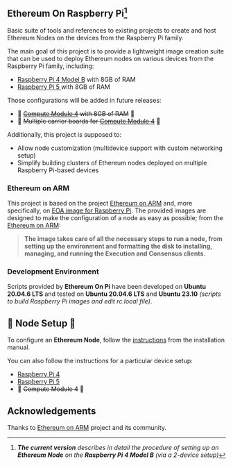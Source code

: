 ## Ethereum On Raspberry Pi[^1]

Basic suite of tools and references to existing projects to create and host Ethereum Nodes on the devices from the Raspberry Pi family.

The main goal of this project is to provide a lightweight image creation suite that can be used to deploy Ethereum nodes on various devices from the Raspberry Pi family, including:

- [Raspberry Pi 4 Model B](https://www.raspberrypi.com/products/raspberry-pi-4-model-b/) with 8GB of RAM
- [Raspberry Pi 5 ](https://www.raspberrypi.com/products/raspberry-pi-5/) with 8GB of RAM

Those configurations will be added in future releases:
- 🚧 ~~[Compute Module 4](https://www.raspberrypi.com/products/compute-module-4/) with 8GB of RAM~~ 🚧 
- 🚧 ~~Multiple carrier boards for [Compute Module 4](https://www.raspberrypi.com/products/compute-module-4)~~ 🚧 

Additionally, this project is supposed to:

- Allow node customization (multidevice support with custom networking setup)
- Simplify building clusters of Ethereum nodes deployed on multiple Raspberry Pi-based devices

### Ethereum on ARM

This project is based on the project [Ethereum on ARM](https://github.com/EOA-Blockchain-Labs/ethereumonarm) and, more specifically, on [EOA image for Raspberry Pi](https://ethereumonarm-my.sharepoint.com/:u:/p/dlosada/Ec_VmUvr80VFjf3RYSU-NzkBmj2JOteDECj8Bibde929Gw?download=1). The provided images are designed to make the configuration of a node as easy as possible; from the [Ethereum on ARM](https://github.com/EOA-Blockchain-Labs/ethereumonarm):

> **The image takes care of all the necessary steps to run a node, from setting up the environment and formatting the disk to installing, managing, and running the Execution and Consensus clients.**

### Development Environment

Scripts provided by **Ethereum On Pi** have been developed on **Ubuntu 20.04.6 LTS** and tested on **Ubuntu 20.04.6 LTS** and **Ubuntu 23.10** _(scripts to build Raspberry Pi images and edit rc.local file)_.

## 🚀 Node Setup 🚀

To configure an **Ethereum Node**, follow the [instructions](./docs/README.md) from the installation manual.

You can also follow the instructions for a particular device setup:

- [Raspberry Pi 4](./docs/devices/rpi4/README.md)
- [Raspberry Pi 5](./docs/devices/rpi5/README.md)
- 🚧 ~~Compute Module 4~~ 🚧

[^1]: _**The current version** describes in detail the procedure of setting up an **Ethereum Node** on the **Raspberry Pi 4 Model B** (via a 2-device setup)_

## Acknowledgements
Thanks to [Ethereum on ARM](https://github.com/EOA-Blockchain-Labs/ethereumonarm) project and its community.

